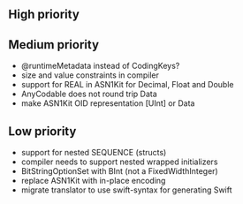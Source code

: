 High priority
-------------


Medium priority
---------------

- @runtimeMetadata instead of CodingKeys?
- size and value constraints in compiler
- support for REAL in ASN1Kit for Decimal, Float and Double
- AnyCodable does not round trip Data
- make ASN1Kit OID representation [UInt] or Data

Low priority
------------

- support for nested SEQUENCE (structs)
- compiler needs to support nested wrapped initializers
- BitStringOptionSet with BInt (not a FixedWidthInteger)
- replace ASN1Kit with in-place encoding
- migrate translator to use swift-syntax for generating Swift

